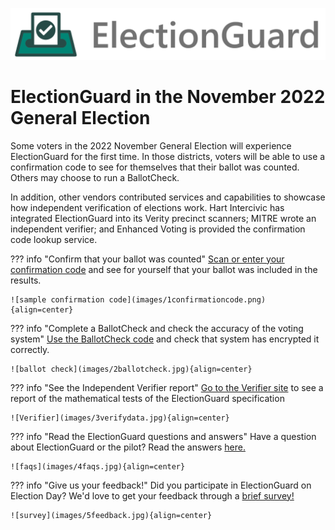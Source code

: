 ![Microsoft Democracy Forward Program: ElectionGuard][election-guard-banner]

# ElectionGuard in the November 2022 General Election

Some voters in the 2022 November General Election will experience ElectionGuard for the first time.  In those districts, voters will be able to use a confirmation code to see for themselves that their ballot was counted.  Others may choose to run a BallotCheck. 

In addition, other vendors contributed services and capabilities to showcase how independent verification of elections work. Hart Intercivic has integrated ElectionGuard into its Verity precinct scanners; MITRE wrote an independent verifier; and Enhanced Voting is provided the confirmation code lookup service.

??? info "Confirm that your ballot was counted"
    [Scan or enter your confirmation code](https://www.egvote.us/cc/id/22) and see for yourself that your ballot was included in the results.

    ![sample confirmation code](images/1confirmationcode.png){align=center}
??? info "Complete a BallotCheck and check the accuracy of the voting system"
    [Use the BallotCheck code](https://www.egvote.us/cc/id/22) and check that system has encrypted it correctly.

    ![ballot check](images/2ballotcheck.jpg){align=center}
??? info "See the Independent Verifier report"
    [Go to the Verifier site](https://www.egvote.us/cc/id/22) to see a report of the mathematical tests of the ElectionGuard specification

    ![Verifier](images/3verifydata.jpg){align=center}
??? info "Read the ElectionGuard questions and answers"
    Have a question about ElectionGuard or the pilot? Read the answers [here.](faq.md)

    ![faqs](images/4faqs.jpg){align=center}
??? info "Give us your feedback!"
    Did you participate in ElectionGuard on Election Day? We'd love to get your feedback through a [brief survey!](https://uncc.qualtrics.com/jfe/form/SV_9GBhXQUbVGBjpzw)

    ![survey](images/5feedback.jpg){align=center}

<!-- Links -->
[election-guard-banner]: images/electionguard-banner.svg "ElectionGuard banner"
